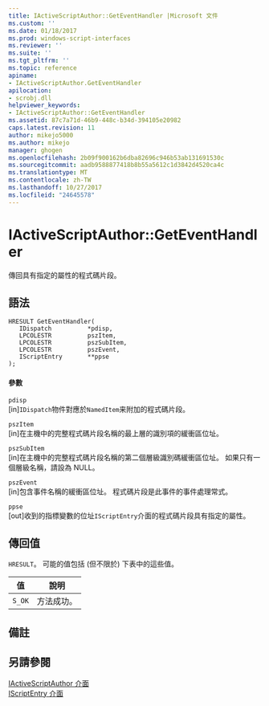```yaml
---
title: IActiveScriptAuthor::GetEventHandler |Microsoft 文件
ms.custom: ''
ms.date: 01/18/2017
ms.prod: windows-script-interfaces
ms.reviewer: ''
ms.suite: ''
ms.tgt_pltfrm: ''
ms.topic: reference
apiname:
- IActiveScriptAuthor.GetEventHandler
apilocation:
- scrobj.dll
helpviewer_keywords:
- IActiveScriptAuthor::GetEventHandler
ms.assetid: 87c7a71d-46b9-448c-b34d-394105e20982
caps.latest.revision: 11
author: mikejo5000
ms.author: mikejo
manager: ghogen
ms.openlocfilehash: 2b09f900162b6dba82696c946b53ab131691530c
ms.sourcegitcommit: aadb9588877418b8b55a5612c1d3842d4520ca4c
ms.translationtype: MT
ms.contentlocale: zh-TW
ms.lasthandoff: 10/27/2017
ms.locfileid: "24645578"
---
```

# <a name="iactivescriptauthorgeteventhandler"></a>IActiveScriptAuthor::GetEventHandler
傳回具有指定的屬性的程式碼片段。  
  
## <a name="syntax"></a>語法  
  
```  
HRESULT GetEventHandler(  
   IDispatch          *pdisp,  
   LPCOLESTR          pszItem,  
   LPCOLESTR          pszSubItem,  
   LPCOLESTR          pszEvent,  
   IScriptEntry       **ppse  
);  
```  
  
#### <a name="parameters"></a>參數  
 `pdisp`  
 [in]`IDispatch`物件對應於`NamedItem`来附加的程式碼片段。  
  
 `pszItem`  
 [in]在主機中的完整程式碼片段名稱的最上層的識別項的緩衝區位址。  
  
 `pszSubItem`  
 [in]在主機中的完整程式碼片段名稱的第二個層級識別碼緩衝區位址。 如果只有一個層級名稱，請設為 NULL。  
  
 `pszEvent`  
 [in]包含事件名稱的緩衝區位址。 程式碼片段是此事件的事件處理常式。  
  
 `ppse`  
 [out]收到的指標變數的位址`IScriptEntry`介面的程式碼片段具有指定的屬性。  
  
## <a name="return-value"></a>傳回值  
 `HRESULT`。 可能的值包括 (但不限於) 下表中的這些值。  
  
|值|說明|  
|-----------|-----------------|  
|`S_OK`|方法成功。|  
  
## <a name="remarks"></a>備註  
  
## <a name="see-also"></a>另請參閱  
 [IActiveScriptAuthor 介面](../../winscript/reference/iactivescriptauthor-interface.md)   
 [IScriptEntry 介面](../../winscript/reference/iscriptentry-interface.md)
